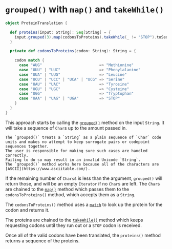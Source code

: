 # `grouped()` with `map()` and `takeWhile()`

```scala
object ProteinTranslation {

  def proteins(input: String): Seq[String] = {
    input.grouped(3).map(codonsToProteins).takeWhile(_ != "STOP").toSeq
  }

  private def codonsToProteins(codon: String): String = {

    codon match {
      case "AUG"                         => "Methionine"
      case "UUU" | "UUC"                 => "Phenylalanine"
      case "UUA" | "UUG"                 => "Leucine"
      case "UCU" | "UCC" | "UCA" | "UCG" => "Serine"
      case "UAU" | "UAC"                 => "Tyrosine"
      case "UGU" | "UGC"                 => "Cysteine"
      case "UGG"                         => "Tryptophan"
      case "UAA" | "UAG" | "UGA"         => "STOP"
    }
  }
}
```

This approach starts by calling the [`grouped()`][grouped] method on the input `String`.
It will take a sequence of `Char`s up to the amount passed in.

```exercism/caution
The `grouped()` treats a `String` as a plain sequence of `Char` code units and makes no attempt to keep surrogate pairs or codepoint sequences together.
The user is responsible for making sure such cases are handled correctly.
Failing to do so may result in an invalid Unicode `String`.
The `grouped()` method works here because all of the characters are [ASCII](https://www.asciitable.com/).
```

If the remaining number of `Chars`s is less than the argument, `grouped()` will return those,
and will be an empty `Iterator` if no `Char`s are left.
The `Char`s are chained to the [`map()`][map] method which passes them to the `codonsToProteins()` method,
which accepts them as a `String`.

The `codonsToProteins()` method uses a [`match`][match] to look up the protein for the codon and returns it.

The proteins are chained to the [`takeWhile()`][takewhile] method which keeps requesting codons until they run out or
a `STOP` codon is received.

Once all of the valid codons have been translated, the `proteins()` method returns a sequence of the proteins.

[grouped]: https://www.scala-lang.org/api/2.12.3/scala/collection/immutable/StringOps.html#grouped(size:Int):Iterator[Repr]
[map]: https://www.scala-lang.org/api/2.12.3/scala/collection/Iterator.html#map[B](f:A=%3EB):Iterator[B]
[takewhile]: https://www.scala-lang.org/api/2.12.3/scala/collection/Iterator.html#takeWhile(p:A=%3EBoolean):Iterator[A]
[match]: https://docs.scala-lang.org/tour/pattern-matching.html

